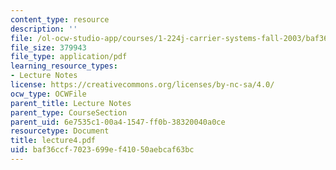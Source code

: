 ```yaml
---
content_type: resource
description: ''
file: /ol-ocw-studio-app/courses/1-224j-carrier-systems-fall-2003/baf36ccf7023699ef41050aebcaf63bc_lecture4.pdf
file_size: 379943
file_type: application/pdf
learning_resource_types:
- Lecture Notes
license: https://creativecommons.org/licenses/by-nc-sa/4.0/
ocw_type: OCWFile
parent_title: Lecture Notes
parent_type: CourseSection
parent_uid: 6e7535c1-00a4-1547-ff0b-38320040a0ce
resourcetype: Document
title: lecture4.pdf
uid: baf36ccf-7023-699e-f410-50aebcaf63bc
---
```

